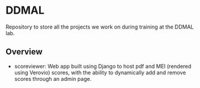 # DDMAL 
Repository to store all the projects we work on during training at the DDMAL lab.

## Overview
- scoreviewer: Web app built using Django to host pdf and MEI (rendered using Verovio) scores, with the ability to dynamically add and remove scores through an admin page. 
